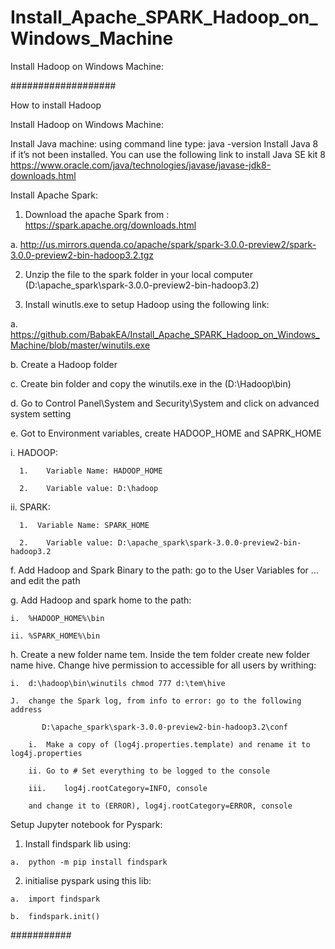 # Install_Apache_SPARK_Hadoop_on_Windows_Machine
Install Hadoop on Windows Machine:


###################

How to install Hadoop

Install Hadoop on Windows Machine:

Install Java machine:
using command line type:  java -version 
Install Java 8 if it’s not been installed. You can use the following link to install Java SE kit 8 
https://www.oracle.com/java/technologies/javase/javase-jdk8-downloads.html

 
Install Apache Spark:
1)	Download the apache Spark from : https://spark.apache.org/downloads.html

  a.	http://us.mirrors.quenda.co/apache/spark/spark-3.0.0-preview2/spark-3.0.0-preview2-bin-hadoop3.2.tgz
  
2)	Unzip the file to the spark folder in your local computer (D:\apache_spark\spark-3.0.0-preview2-bin-hadoop3.2)

3)	Install winutls.exe to setup Hadoop using the following link:

  a.	https://github.com/BabakEA/Install_Apache_SPARK_Hadoop_on_Windows_Machine/blob/master/winutils.exe
  
  b.	Create a Hadoop folder 
  
  c.	Create bin folder and copy the winutils.exe in the (D:\Hadoop\bin\)
  
  d.	Go to Control Panel\System and Security\System and click on advanced system setting 
  
  e.	Got to Environment variables, create HADOOP_HOME and SAPRK_HOME 
  
   i.	HADOOP:
   
      1.	Variable Name: HADOOP_HOME 
      
      2.	Variable value: D:\hadoop
      
   ii.	SPARK:
    
      1.  Variable Name: SPARK_HOME 
      
      2.	Variable value: D:\apache_spark\spark-3.0.0-preview2-bin-hadoop3.2
      
f.	Add Hadoop and Spark Binary to the path: go to the User Variables for … and edit the path

 g.	Add Hadoop and spark home to the path:
 
    i.	%HADOOP_HOME%\bin
    
    ii.	%SPARK_HOME%\bin
    
 
 
  h.	Create a new folder name tem. Inside the tem folder create new folder name hive. Change hive permission to accessible for all users by writhing:
  
    i.	d:\hadoop\bin\winutils chmod 777 d:\tem\hive
    
    J.	change the Spark log, from info to error: go to the following address 
    
    	   D:\apache_spark\spark-3.0.0-preview2-bin-hadoop3.2\conf
    
        i.	Make a copy of (log4j.properties.template) and rename it to log4j.properties
        
        ii.	Go to # Set everything to be logged to the console
        
        iii.	log4j.rootCategory=INFO, console 
        
        and change it to (ERROR), log4j.rootCategory=ERROR, console
        

Setup Jupyter notebook for Pyspark:

  1)	Install findspark lib using:
  
    a.	python -m pip install findspark
    
  2)	initialise pyspark using this lib:
  
    a.	import findspark
    
    b.	findspark.init()
    
###########

    



